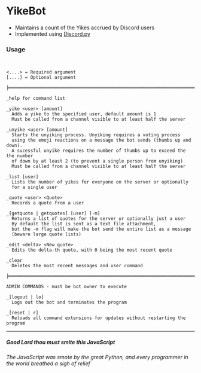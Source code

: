 # YikeBot

* Maintains a count of the Yikes accrued by Discord users
* Implemented using [Discord.py](https://discordpy.readthedocs.io/en/latest/index.html "Discord.py Homepage")

### Usage
```


<....> = Required argument
[....] = Optional argument

╞══════════════════════════════════════════════════════════════════════╡

_help for command list

_yike <user> [amount] 
  Adds a yike to the specified user, default amount is 1
  Must be called from a channel visible to at least half the server
  
_unyike <user> [amount]
  Starts the unyiking process. Unyiking requires a voting process
  using the emoji reactions on a message the bot sends (thumbs up and down).
  A sucessful unyike requires the number of thumbs up to exceed the the number
  of down by at least 2 (to prevent a single person from unyiking)
  Must be called from a channel visible to at least half the server
  
_list [user]
  Lists the number of yikes for everyone on the server or optionally
  for a single user
  
_quote <user> <Quote>
  Records a quote from a user
  
_[getquote | getquotes] [user] [-m]
  Returns a list of quotes for the server or optionally just a user
  By default the list is sent as a text file attachment, 
  but the -m flag will make the bot send the entire list as a message
  (beware large quote lists)
  
_edit <delta> <New quote>
  Edits the delta-th quote, with 0 being the most recent quote
  
_clear
  Deletes the most recent messages and user command
  
╞══════════════════════════════════════════════════════════════════════╡  
  
ADMIN COMMANDS - must be bot owner to execute

_[logout | lo]
  Logs out the bot and terminates the program
  
_[reset | r]
  Reloads all command extensions for updates without restarting the program

```


---

##### Good Lord thou must smite this JavaScript
*The JavaScript was smote by the great Python, and every programmer in the world breathed a sigh of relief*
